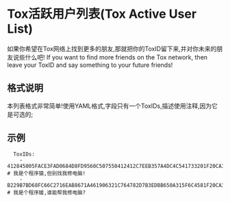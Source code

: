 # Tox活跃用户列表(Tox Active User List)
如果你希望在Tox网络上找到更多的朋友,那就把你的ToxID留下来,并对你未来的朋友说些什么吧!
If you want to find more friends on the Tox network, then leave your ToxID and say something to your future friends! 
## 格式说明
本列表格式非常简单!使用YAML格式,字段只有一个ToxIDs,描述使用注释,因为它是可选的;
## 示例
```
  ToxIDs:   
    - 412845005FACE3FAD0684D8FD9560C507550412412C7EEB357A4DC4C541733201F20CA3D015D # 我是个程序猿,但别找我修电脑!
    - B229B7BD68FC66C2716EAB8671A461906321C764782D7B3EDBB650A315F6C4581F20CA3D015D # 我是个程序媛,谁能帮我修电脑?
```

